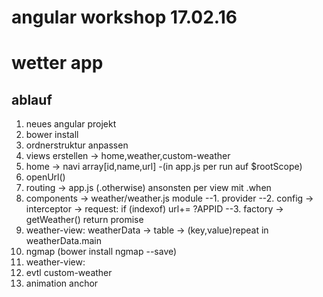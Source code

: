 # angular workshop 17.02.16
# wetter app 

## ablauf

1. neues angular projekt
2. bower install
3. ordnerstruktur anpassen 
4. views erstellen -> home,weather,custom-weather
5. home -> navi array[id,name,url] -(in app.js per run auf $rootScope)
6. openUrl()
7. routing -> app.js (.otherwise) ansonsten per view mit .when
8. components -> weather/weather.js module
	--1. provider
	--2. config -> interceptor -> request: if (indexof) url+= ?APPID
	--3. factory -> getWeather() return promise
9. weather-view: weatherData -> table -> (key,value)repeat in weatherData.main
10. ngmap (bower install ngmap --save)
11. weather-view: <ng-map center="[lat,lon]">
12. evtl custom-weather
13. animation anchor
